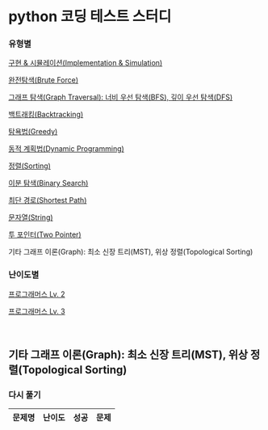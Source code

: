 # python 코딩 테스트 스터디
### 유형별
[구현 & 시뮬레이션(Implementation & Simulation)](/implementation_and_simulation/README.md)

[완전탐색(Brute Force)](/brute_force/README.md)

[그래프 탐색(Graph Traversal): 너비 우선 탐색(BFS), 깊이 우선 탐색(DFS)](/graph_traversal/README.md)

[백트래킹(Backtracking)](/backtracking/README.md)

[탐욕법(Greedy)](/greedy/README.md)

[동적 계획법(Dynamic Programming)](/dynamic_programming/README.md)

[정렬(Sorting)](/sorting/README.md)

[이분 탐색(Binary Search)](/binary_search/README.md)

[최단 경로(Shortest Path)](/shortest_path/README.md)

[문자열(String)](/string/README.md)

[투 포인터(Two Pointer)](/two_pointer/README.md)

기타 그래프 이론(Graph): 최소 신장 트리(MST), 위상 정렬(Topological Sorting)


### 난이도별
[프로그래머스 Lv. 2](/Programmers/Programmers_Lv2/README.md)

[프로그래머스 Lv. 3](/Programmers/Programmers_Lv3/README.md)

<br>

## 기타 그래프 이론(Graph): 최소 신장 트리(MST), 위상 정렬(Topological Sorting)
### 다시 풀기
|문제명|난이도|성공|문제|
|-----|:----:|:----:|:----:|